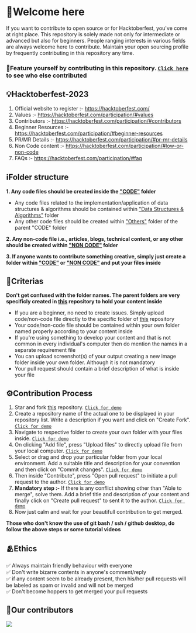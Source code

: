 # 🌸Welcome here

If you want to contribute to open source or for Hacktoberfest, you've come at right place. This repository is solely made not only for intermediate or advanced but also for beginners. People ranging interests in various fields are always welcome here to contribute. Maintain your open sourcing profile by frequently contributing in this repository any time.

### 👑Feature yourself by contributing in this repository. [`Click here`](https://github.com/RitamPaul/Beginner-Friendly/blob/main/CONTRIBUTING.md#contributors) to see who else contributed

## 💡Hacktoberfest-2023

1. Official website to register :- https://hacktoberfest.com/
2. Values :- https://hacktoberfest.com/participation/#values
3. Contributors :- https://hacktoberfest.com/participation/#contributors
4. Beginner Resources :- https://hacktoberfest.com/participation/#beginner-resources
5. PR/MR Details :- https://hacktoberfest.com/participation/#pr-mr-details
6. Non Code content :- https://hacktoberfest.com/participation/#low-or-non-code
7. FAQs :- https://hacktoberfest.com/participation/#faq

## ℹ️Folder structure

**1. Any code files should be created inside the ["CODE"](https://github.com/RitamPaul/Beginner-Friendly/tree/main/CODE) folder**

- Any code files related to the implementation/application of data structures & algorithms should be contained within ["Data Structures & Algorithms"](https://github.com/RitamPaul/Beginner-Friendly/tree/main/CODE/Data%20Structures%20%26%20Algorithms) folder
- Any other code files should be created within ["Others"](https://github.com/RitamPaul/Beginner-Friendly/tree/main/CODE/Others) folder of the parent "CODE" folder

**2. Any non-code file i.e., articles, blogs, technical content, or any other should be created within ["NON CODE"](https://github.com/RitamPaul/Beginner-Friendly/tree/main/NON%20CODE) folder**

**3. If anyone wants to contribute something creative, simply just create a folder within ["CODE"](https://github.com/RitamPaul/Beginner-Friendly/tree/main/CODE) or ["NON CODE"](https://github.com/RitamPaul/Beginner-Friendly/tree/main/NON%20CODE) and put your files inside**

## 📝Criterias

**Don't get confused with the folder names. The parent folders are very specificly created in [this](https://github.com/RitamPaul/Beginner-Friendly) repository to hold your content inside**

- If you are a beginner, no need to create issues. Simply upload code/non-code file directly to the specific folder of [this](https://github.com/RitamPaul/Beginner-Friendly) repository
- Your code/non-code file should be contained within your own folder named properly according to your content inside
- If you're using something to develop your content and that is not common in every individual's computer then do mention the names in a separate requirement file
- You can upload screenshot(s) of your output creating a new image folder inside your own folder. Although it is not mandatory
- Your pull request should contain a brief description of what is inside your file

## ⚙️Contribution Process

1. Star and fork [this](https://github.com/RitamPaul/Beginner-Friendly) repository. [`Click for demo`](https://github.com/RitamPaul/Beginner-Friendly/blob/main/img/fork.png?raw=true)
2. Create a repository name of the actual one to be displayed in your repository list. Write a description if you want and click on "Create Fork". [`Click for demo`](https://github.com/RitamPaul/Beginner-Friendly/blob/main/img/fork%20deatils%20within%20personal%20id.png?raw=true)
3. Navigate to respective folder to create your own folder with your files inside. [`Click for demo`](https://github.com/RitamPaul/Beginner-Friendly/blob/main/img/direct%20to%20particular%20folder.png?raw=true)
4. On clicking "Add file", press "Upload files" to directly upload file from your local computer. [`Click for demo`](https://github.com/RitamPaul/Beginner-Friendly/blob/main/img/directly%20upload%20using%20add%20file.png?raw=true)
5. Select or drag and drop your particular folder from your local environment. Add a suitable title and description for your convention and then click on "Commit changes". [`Click for demo`](https://github.com/RitamPaul/Beginner-Friendly/blob/main/img/drag%20and%20drop%20and%20commit.png?raw=true)
6. Then inside "Contribute", press "Open pull request" to initiate a pull request to the author. [`Click for demo`](https://github.com/RitamPaul/Beginner-Friendly/blob/main/img/open%20pull%20request.png?raw=true)
7. **Mandatory step :-** If there is any conflict showing other than "Able to merge", solve them. Add a brief title and description of your content and finally click on "Create pull request" to sent it to the author. [`Click for demo`](https://github.com/RitamPaul/Beginner-Friendly/blob/main/img/title%20description%20for%20pull%20request.png?raw=true)
8. Now just calm and wait for your beautifull contribution to get merged.

**Those who don't know the use of git bash / ssh / github desktop, do follow the above steps or some tutorial videos**

## 🫂Ethics

✅ Always maintain friendly behaviour with everyone <br>
✅ Don't write bizarre contents in anyone's comment/reply <br>
✅ if any content seem to be already present, then his/her pull requests will be labeled as spam or invalid and will not be merged <br>
✅ Don't become hoppers to get merged your pull requests <br>

## 🤝Our contributors

<a href="https://github.com/RitamPaul/Beginner-Friendly/graphs/contributors">
  <img src="https://contrib.rocks/image?repo=RitamPaul/Beginner-Friendly" />
</a>
